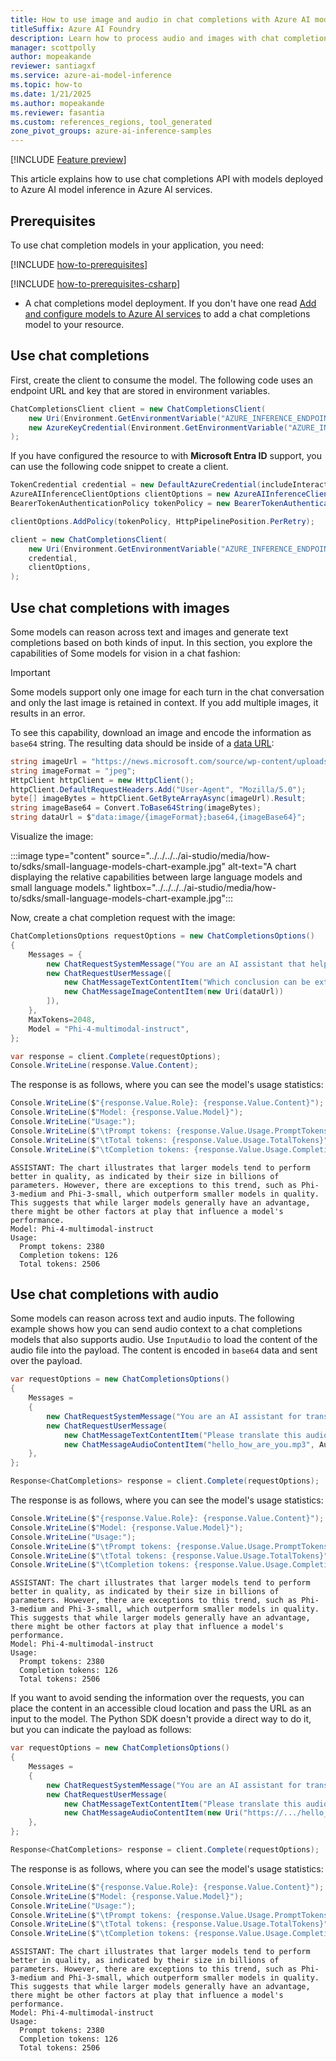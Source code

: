 ```yaml
---
title: How to use image and audio in chat completions with Azure AI model inference
titleSuffix: Azure AI Foundry
description: Learn how to process audio and images with chat completions models with Azure AI model inference
manager: scottpolly
author: mopeakande
reviewer: santiagxf
ms.service: azure-ai-model-inference
ms.topic: how-to
ms.date: 1/21/2025
ms.author: mopeakande
ms.reviewer: fasantia
ms.custom: references_regions, tool_generated
zone_pivot_groups: azure-ai-inference-samples
---
```


[!INCLUDE [Feature preview](~/reusable-content/ce-skilling/azure/includes/ai-studio/includes/feature-preview.md)]

This article explains how to use chat completions API with models deployed to Azure AI model inference in Azure AI services.

## Prerequisites

To use chat completion models in your application, you need:

[!INCLUDE [how-to-prerequisites](../how-to-prerequisites.md)]

[!INCLUDE [how-to-prerequisites-csharp](../how-to-prerequisites-csharp.md)]

* A chat completions model deployment. If you don't have one read [Add and configure models to Azure AI services](../../how-to/create-model-deployments.md) to add a chat completions model to your resource.


## Use chat completions

First, create the client to consume the model. The following code uses an endpoint URL and key that are stored in environment variables.


```csharp
ChatCompletionsClient client = new ChatCompletionsClient(
    new Uri(Environment.GetEnvironmentVariable("AZURE_INFERENCE_ENDPOINT")),
    new AzureKeyCredential(Environment.GetEnvironmentVariable("AZURE_INFERENCE_CREDENTIAL")),
);
```

If you have configured the resource to with **Microsoft Entra ID** support, you can use the following code snippet to create a client.


```csharp
TokenCredential credential = new DefaultAzureCredential(includeInteractiveCredentials: true);
AzureAIInferenceClientOptions clientOptions = new AzureAIInferenceClientOptions();
BearerTokenAuthenticationPolicy tokenPolicy = new BearerTokenAuthenticationPolicy(credential, new string[] { "https://cognitiveservices.azure.com/.default" });

clientOptions.AddPolicy(tokenPolicy, HttpPipelinePosition.PerRetry);

client = new ChatCompletionsClient(
    new Uri(Environment.GetEnvironmentVariable("AZURE_INFERENCE_ENDPOINT")),
    credential,
    clientOptions,
);
```

## Use chat completions with images

Some models can reason across text and images and generate text completions based on both kinds of input. In this section, you explore the capabilities of Some models for vision in a chat fashion:

> [!IMPORTANT]
> Some models support only one image for each turn in the chat conversation and only the last image is retained in context. If you add multiple images, it results in an error.

To see this capability, download an image and encode the information as `base64` string. The resulting data should be inside of a [data URL](https://developer.mozilla.org/en-US/docs/Web/HTTP/Basics_of_HTTP/Data_URLs):


```csharp
string imageUrl = "https://news.microsoft.com/source/wp-content/uploads/2024/04/The-Phi-3-small-language-models-with-big-potential-1-1900x1069.jpg";
string imageFormat = "jpeg";
HttpClient httpClient = new HttpClient();
httpClient.DefaultRequestHeaders.Add("User-Agent", "Mozilla/5.0");
byte[] imageBytes = httpClient.GetByteArrayAsync(imageUrl).Result;
string imageBase64 = Convert.ToBase64String(imageBytes);
string dataUrl = $"data:image/{imageFormat};base64,{imageBase64}";
```

Visualize the image:

:::image type="content" source="../../../../ai-studio/media/how-to/sdks/small-language-models-chart-example.jpg" alt-text="A chart displaying the relative capabilities between large language models and small language models." lightbox="../../../../ai-studio/media/how-to/sdks/small-language-models-chart-example.jpg":::

Now, create a chat completion request with the image:


```csharp
ChatCompletionsOptions requestOptions = new ChatCompletionsOptions()
{
    Messages = {
        new ChatRequestSystemMessage("You are an AI assistant that helps people find information."),
        new ChatRequestUserMessage([
            new ChatMessageTextContentItem("Which conclusion can be extracted from the following chart?"),
            new ChatMessageImageContentItem(new Uri(dataUrl))
        ]),
    },
    MaxTokens=2048,
    Model = "Phi-4-multimodal-instruct",
};

var response = client.Complete(requestOptions);
Console.WriteLine(response.Value.Content);
```

The response is as follows, where you can see the model's usage statistics:


```csharp
Console.WriteLine($"{response.Value.Role}: {response.Value.Content}");
Console.WriteLine($"Model: {response.Value.Model}");
Console.WriteLine("Usage:");
Console.WriteLine($"\tPrompt tokens: {response.Value.Usage.PromptTokens}");
Console.WriteLine($"\tTotal tokens: {response.Value.Usage.TotalTokens}");
Console.WriteLine($"\tCompletion tokens: {response.Value.Usage.CompletionTokens}");
```

```console
ASSISTANT: The chart illustrates that larger models tend to perform better in quality, as indicated by their size in billions of parameters. However, there are exceptions to this trend, such as Phi-3-medium and Phi-3-small, which outperform smaller models in quality. This suggests that while larger models generally have an advantage, there might be other factors at play that influence a model's performance.
Model: Phi-4-multimodal-instruct
Usage: 
  Prompt tokens: 2380
  Completion tokens: 126
  Total tokens: 2506
```

## Use chat completions with audio

Some models can reason across text and audio inputs. The following example shows how you can send audio context to a chat completions models that also supports audio. Use `InputAudio` to load the content of the audio file into the payload. The content is encoded in `base64` data and sent over the payload.

```csharp
var requestOptions = new ChatCompletionsOptions()
{
    Messages =
    {
        new ChatRequestSystemMessage("You are an AI assistant for translating and transcribing audio clips."),
        new ChatRequestUserMessage(
            new ChatMessageTextContentItem("Please translate this audio snippet to spanish."),
            new ChatMessageAudioContentItem("hello_how_are_you.mp3", AudioContentFormat.Mp3),
    },
};

Response<ChatCompletions> response = client.Complete(requestOptions);
```

The response is as follows, where you can see the model's usage statistics:

```csharp
Console.WriteLine($"{response.Value.Role}: {response.Value.Content}");
Console.WriteLine($"Model: {response.Value.Model}");
Console.WriteLine("Usage:");
Console.WriteLine($"\tPrompt tokens: {response.Value.Usage.PromptTokens}");
Console.WriteLine($"\tTotal tokens: {response.Value.Usage.TotalTokens}");
Console.WriteLine($"\tCompletion tokens: {response.Value.Usage.CompletionTokens}");
```

```console
ASSISTANT: The chart illustrates that larger models tend to perform better in quality, as indicated by their size in billions of parameters. However, there are exceptions to this trend, such as Phi-3-medium and Phi-3-small, which outperform smaller models in quality. This suggests that while larger models generally have an advantage, there might be other factors at play that influence a model's performance.
Model: Phi-4-multimodal-instruct
Usage: 
  Prompt tokens: 2380
  Completion tokens: 126
  Total tokens: 2506
```

If you want to avoid sending the information over the requests, you can place the content in an accessible cloud location and pass the URL as an input to the model. The Python SDK doesn't provide a direct way to do it, but you can indicate the payload as follows:

```csharp
var requestOptions = new ChatCompletionsOptions()
{
    Messages =
    {
        new ChatRequestSystemMessage("You are an AI assistant for translating and transcribing audio clips."),
        new ChatRequestUserMessage(
            new ChatMessageTextContentItem("Please translate this audio snippet to spanish."),
            new ChatMessageAudioContentItem(new Uri("https://.../hello_how_are_you.mp3"))),
    },
};

Response<ChatCompletions> response = client.Complete(requestOptions);
```

The response is as follows, where you can see the model's usage statistics:

```csharp
Console.WriteLine($"{response.Value.Role}: {response.Value.Content}");
Console.WriteLine($"Model: {response.Value.Model}");
Console.WriteLine("Usage:");
Console.WriteLine($"\tPrompt tokens: {response.Value.Usage.PromptTokens}");
Console.WriteLine($"\tTotal tokens: {response.Value.Usage.TotalTokens}");
Console.WriteLine($"\tCompletion tokens: {response.Value.Usage.CompletionTokens}");
```

```console
ASSISTANT: The chart illustrates that larger models tend to perform better in quality, as indicated by their size in billions of parameters. However, there are exceptions to this trend, such as Phi-3-medium and Phi-3-small, which outperform smaller models in quality. This suggests that while larger models generally have an advantage, there might be other factors at play that influence a model's performance.
Model: Phi-4-multimodal-instruct
Usage: 
  Prompt tokens: 2380
  Completion tokens: 126
  Total tokens: 2506
```


